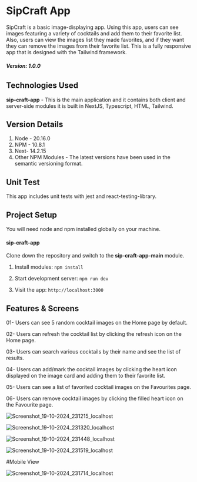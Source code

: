 # SipCraft App

SipCraft is a basic image-displaying app. Using this app, users can see images featuring a variety of cocktails and add them to their favorite list. Also, users can view the images list they made favorites, and if they want they can remove the images from their favorite list.
This is a fully responsive app that is designed with the Tailwind framework.

###### **Version: 1.0.0**

## Technologies Used
**sip-craft-app** - This is the main application and it contains both client and server-side modules it is built in NextJS, Typescript, HTML, Tailwind.

## Version Details

1. Node - 20.16.0
2. NPM - 10.8.1
3. Next- 14.2.15
4. Other NPM Modules - The latest versions have been used in the semantic versioning format.

## Unit Test
This app includes unit tests with jest and react-testing-library.

## Project Setup
You will need node and npm installed globally on your machine.

#### sip-craft-app
Clone down the repository and switch to the **sip-craft-app-main** module. 

1. Install modules:
`npm install`  

2. Start development server:
`npm run dev`  

3. Visit the app:
`http://localhost:3000` 

## Features & Screens

01- Users can see 5 random cocktail images on the Home page by default.

02- Users can refresh the cocktail list by clicking the refresh icon on the Home page.

03- Users can search various cocktails by their name and see the list of results.

04- Users can add/mark the cocktail images by clicking the heart icon displayed on the image card and adding them to their favorite list.

05- Users can see a list of favorited cocktail images on the Favourites page.

06- Users can remove cocktail images by clicking the filled heart icon on the Favourite page.

![Screenshot_19-10-2024_231215_localhost](https://github.com/user-attachments/assets/7a8365bf-5eb0-4489-9463-91e3c1f6f421)

![Screenshot_19-10-2024_231320_localhost](https://github.com/user-attachments/assets/3e4e66f1-8bd1-4f69-a2ae-93f53d078541)

![Screenshot_19-10-2024_231448_localhost](https://github.com/user-attachments/assets/8bd26846-351a-4210-81fd-f1b2b8ab1a66)

![Screenshot_19-10-2024_231519_localhost](https://github.com/user-attachments/assets/ef983a66-109d-437d-a0b6-efa1c441d31d)

#Mobile View

![Screenshot_19-10-2024_231714_localhost](https://github.com/user-attachments/assets/b7553ef2-401a-4039-88af-b8fd646ddad0)




